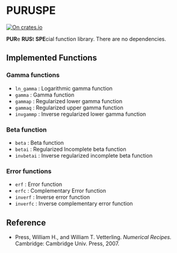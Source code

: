 # PURUSPE

[![On crates.io](https://img.shields.io/crates/v/puruspe.svg)](https://crates.io/crates/puruspe)

**PUR**e **RUS**t **SPE**cial function library.
There are no dependencies.

## Implemented Functions

### Gamma functions

* `ln_gamma` : Logarithmic gamma function
* `gamma` : Gamma function
* `gammap` : Regularized lower gamma function
* `gammaq` : Regularized upper gamma function
* `invgammp` : Inverse regularized lower gamma function

### Beta function

* `beta` : Beta function
* `betai` : Regularized Incomplete beta function
* `invbetai` : Inverse regularized incomplete beta function

### Error functions

* `erf` : Error function
* `erfc` : Complementary Error function
* `inverf` : Inverse error function
* `inverfc` : Inverse complementary error function

## Reference

*  Press, William H., and William T. Vetterling. *Numerical Recipes.* Cambridge: Cambridge Univ. Press, 2007. 
